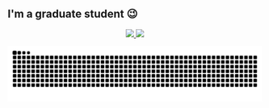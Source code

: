 <h2>I'm a graduate student 😉 </h2>
<div align="center">
  <a href="https://github.com/Evdjo">
  <div align="center">
    <a href="https://github.com/Evdjo">
    <img height="180em" src="https://github-readme-stats.vercel.app/api?username=Evdjo&show_icons=true&theme=dracula&include_all_commits=true&count_private=true"/>
    <img height="180em" src="https://github-readme-stats.vercel.app/api/top-langs/?username=Evdjo&layout=compact&langs_count=7&theme=dracula"/>
  </div>

  ![Snake animation](https://github.com/Evdjo/Evdjo/blob/output/github-contribution-grid-snake.svg)
 
  </div>
</div>





